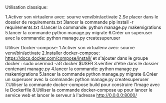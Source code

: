 Utilisation classique:

1.Activer son virtualenv avec: sourve venv/bin/activate
2.Se placer dans le dossier de requirements.txt
3lancer la commande pip install -r requirements.txt
4.lancer la commande: python manage.py makemigrations
5.lancer la commande python manage.py migrate
6.Créer un superuser avec la commande: python manage.py createsuperuser


Utiliser Docker-compose:
1.Activer son virtualenv avec: sourve venv/bin/activate
2.Installer docker-compose: https://docs.docker.com/compose/install/   et s'ajouter dans le groupe docker : sudo usermod -aG docker $USER
3.vérifier d'être dans le dossier contenant manage.py
4.lancer la commande: python manage.py makemigrations
5.lancer la commande python manage.py migrate
6.Créer un superuser avec la commande: python manage.py createsuperuser
7.Utiliser la commande docker-compose build pour construire l'Image avec le Dockerfile
8.Utiliser la commande docker-compose up pour lancer le service web et lancer le serveur à l'adresse http://0.0.0.0:8000/ 
